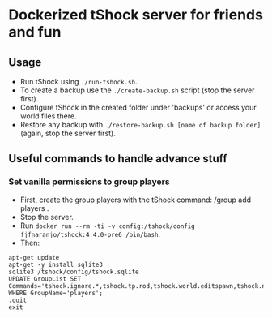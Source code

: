 # Dockerized tShock server for friends and fun
## Usage
* Run tShock using `./run-tshock.sh`.
* To create a backup use the `./create-backup.sh` script (stop the server first).
* Configure tShock in the created folder under 'backups' or access your world files there.
* Restore any backup with `./restore-backup.sh [name of backup folder]` (again, stop the server first).
## Useful commands to handle advance stuff
### Set vanilla permissions to group players
* First, create the group players with the tShock command: /group add players .
* Stop the server.
* Run `docker run --rm -ti -v config:/tshock/config fjfnaranjo/tshock:4.4.0-pre6 /bin/bash`.
* Then:
```
apt-get update
apt-get -y install sqlite3
sqlite3 /tshock/config/tshock.sqlite
UPDATE GroupList SET Commands='tshock.ignore.*,tshock.tp.rod,tshock.world.editspawn,tshock.npc.summonboss,tshock.world.movenpc,tshock.npc.hurttown,tshock.account.changepassword,tshock.world.modify' WHERE GroupName='players';
.quit
exit
```
